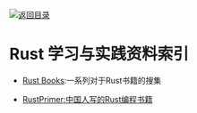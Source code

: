 [![返回目录](https://parg.co/UGo)](https://parg.co/b4z) 
 
 

# Rust 学习与实践资料索引

- [Rust Books](https://github.com/sger/RustBooks):一系列对于Rust书籍的搜集

- [RustPrimer:中国人写的Rust编程书籍](https://github.com/rustcc/RustPrimer)
